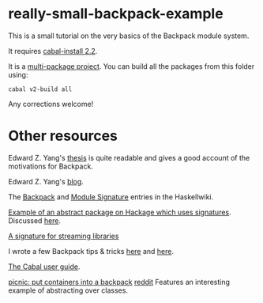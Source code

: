 # really-small-backpack-example

This is a small tutorial on the very basics of the Backpack module system.

It requires [cabal-install 2.2](https://www.haskell.org/cabal/download.html). 

It is a [multi-package project](https://www.haskell.org/cabal/users-guide/nix-local-build.html#developing-multiple-packages). You can build all the packages from this folder using:

```
cabal v2-build all
```

Any corrections welcome!

# Other resources

Edward Z. Yang's [thesis](https://github.com/ezyang/thesis/releases) is quite
readable and gives a good account of the motivations for Backpack.

Edward Z. Yang's [blog](http://blog.ezyang.com/category/haskell/backpack/).

The [Backpack](https://wiki.haskell.org/Backpack) and [Module
Signature](https://wiki.haskell.org/Module_signature) entries in the
Haskellwiki.

[Example of an abstract package on Hackage which uses
signatures](http://hackage.haskell.org/package/unpacked-containers). Discussed
[here](https://www.reddit.com/r/haskell/comments/8a5w1n/new_package_unpackedcontainers/).

[A signature for streaming libraries](https://github.com/danidiaz/streamy)

I wrote a few Backpack tips & tricks
[here](https://medium.com/@danidiaz/backpacking-tips-3adb727bb8f7) and
[here](https://medium.com/@danidiaz/backpacking-tips-ii-47fa86e5bf2).

[The Cabal user
guide](https://www.haskell.org/cabal/users-guide/nix-local-build-overview.html).

[picnic: put containers into a backpack](https://kowainik.github.io/posts/2018-08-19-picnic-put-containers-into-a-backpack) [reddit](https://www.reddit.com/r/haskell/comments/98jegn/blog_post_picnic_put_containers_into_a_backpack/) Features an interesting example of abstracting over classes.

